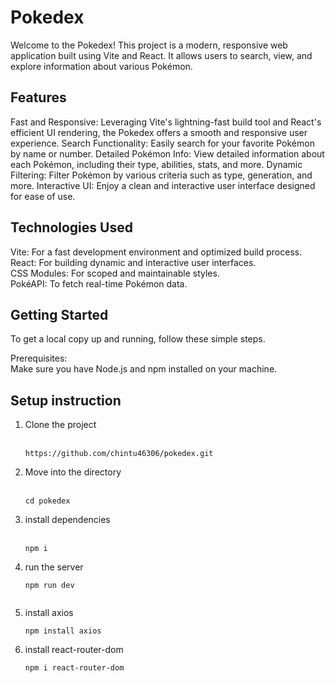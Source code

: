 # Pokedex

Welcome to the Pokedex! This project is a modern, responsive web application built using Vite and React. It allows users to search, view, and explore information about various Pokémon.

## Features
Fast and Responsive: Leveraging Vite's lightning-fast build tool and React's efficient UI rendering, the Pokedex offers a smooth and responsive user experience.
Search Functionality: Easily search for your favorite Pokémon by name or number.
Detailed Pokémon Info: View detailed information about each Pokémon, including their type, abilities, stats, and more.
Dynamic Filtering: Filter Pokémon by various criteria such as type, generation, and more.
Interactive UI: Enjoy a clean and interactive user interface designed for ease of use.

## Technologies Used
Vite: For a fast development environment and optimized build process. <br>
React: For building dynamic and interactive user interfaces. <br>
CSS Modules: For scoped and maintainable styles. <br>
PokéAPI: To fetch real-time Pokémon data. <br>

## Getting Started
To get a local copy up and running, follow these simple steps.

Prerequisites: <br>
Make sure you have Node.js and npm installed on your machine.

## Setup instruction

  1. Clone the project <br><br>
      ```  
      https://github.com/chintu46306/pokedex.git 
      
      ```

    
 2. Move into the directory <br><br>
    ```
    cd pokedex

    ```
3. install dependencies   <br><br>
    ```
    npm i

    ```
4. run the server
    ```
    npm run dev
  
    ```

5. install axios
    ```
    npm install axios

    ```

6. install react-router-dom
    ```
    npm i react-router-dom
    
    ```

    




